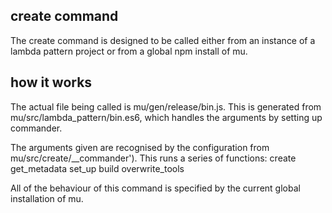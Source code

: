 ## create command

The create command is designed to be called either from an instance of a lambda pattern project or from a global npm install of mu.

## how it works

The actual file being called is mu/gen/release/bin.js. This is generated from mu/src/lambda_pattern/bin.es6, which handles the arguments by setting up commander.

The arguments given are recognised by the configuration from mu/src/create/\__commander'). This runs a series of functions:
    create
    get_metadata
    set_up
    build
    overwrite_tools

All of the behaviour of this command is specified by the current global installation of mu.

